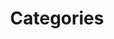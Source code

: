 ---
title: Categories
excerpt: ''
deprecated: false
hidden: false
metadata:
  title: ''
  description: ''
  robots: index
next:
  description: ''
---